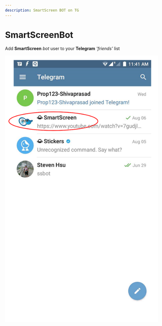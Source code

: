 ```yaml
---
description: SmartScreen BOT on TG
---
```


# SmartScreenBot

Add **SmartScreen** _bot_ user to your **Telegram** _'friends'_ list

![](../.gitbook/assets/smartbot.png)

